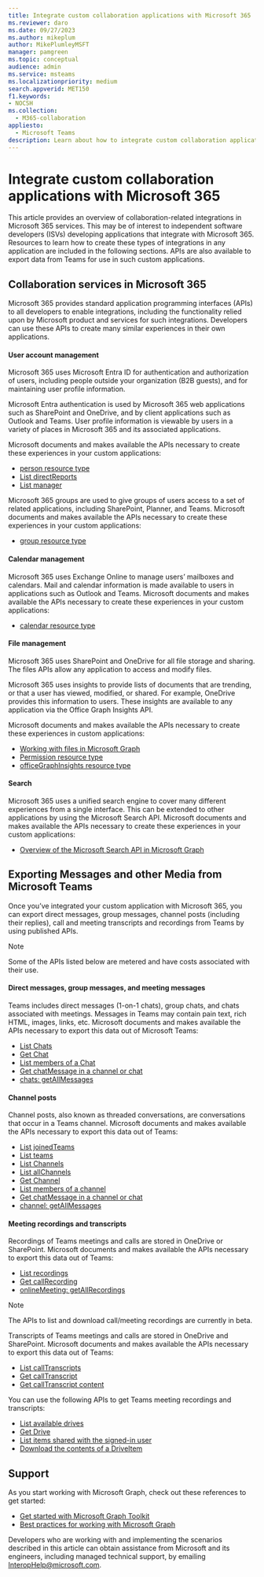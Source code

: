```yaml
---
title: Integrate custom collaboration applications with Microsoft 365
ms.reviewer: daro
ms.date: 09/27/2023
ms.author: mikeplum
author: MikePlumleyMSFT
manager: pamgreen
ms.topic: conceptual
audience: admin
ms.service: msteams
ms.localizationpriority: medium
search.appverid: MET150
f1.keywords:
- NOCSH
ms.collection: 
  - M365-collaboration
appliesto: 
  - Microsoft Teams
description: Learn about how to integrate custom collaboration applications with Microsoft 365.
---
```


# Integrate custom collaboration applications with Microsoft 365

This article provides an overview of collaboration-related integrations in Microsoft 365 services. This may be of interest to independent software developers (ISVs) developing applications that integrate with Microsoft 365. Resources to learn how to create these types of integrations in any application are included in the following sections.  APIs are also available to export data from Teams for use in such custom applications.

## Collaboration services in Microsoft 365

Microsoft 365 provides standard application programming interfaces (APIs) to all developers to enable integrations, including the functionality relied upon by Microsoft product and services for such integrations. Developers can use these APIs to create many similar experiences in their own applications.

#### User account management

Microsoft 365 uses Microsoft Entra ID for authentication and authorization of users, including people outside your organization (B2B guests), and for maintaining user profile information.

Microsoft Entra authentication is used by Microsoft 365 web applications such as SharePoint and OneDrive, and by client applications such as Outlook and Teams. User profile information is viewable by users in a variety of places in Microsoft 365 and its associated applications.

Microsoft documents and makes available the APIs necessary to create these experiences in your custom applications:

-	[person resource type](/graph/api/resources/person)
-	[List directReports](/graph/api/user-list-directreports)
-	[List manager](/graph/api/user-list-manager)

Microsoft 365 groups are used to give groups of users access to a set of related applications, including SharePoint, Planner, and Teams. Microsoft documents and makes available the APIs necessary to create these experiences in your custom applications:

-	[group resource type](/graph/api/resources/group)

#### Calendar management

Microsoft 365 uses Exchange Online to manage users’ mailboxes and calendars. Mail and calendar information is made available to users in applications such as Outlook and Teams. Microsoft documents and makes available the APIs necessary to create these experiences in your custom applications:

-	[calendar resource type](/graph/api/resources/calendar)

#### File management

Microsoft 365 uses SharePoint and OneDrive for all file storage and sharing. The files APIs allow any application to access and modify files.

Microsoft 365 uses insights to provide lists of documents that are trending, or that a user has viewed, modified, or shared. For example, OneDrive provides this information to users. These insights are available to any application via the Office Graph Insights API.

Microsoft documents and makes available the APIs necessary to create these experiences in custom applications:

-	[Working with files in Microsoft Graph](/graph/api/resources/onedrive)
-	[Permission resource type](/graph/api/resources/permission)
-	[officeGraphInsights resource type](/graph/api/resources/officegraphinsights)

#### Search

Microsoft 365 uses a unified search engine to cover many different experiences from a single interface. This can be extended to other applications by using the Microsoft Search API. Microsoft documents and makes available the APIs necessary to create these experiences in your custom applications:

-	[Overview of the Microsoft Search API in Microsoft Graph](/graph/search-concept-overview)

## Exporting Messages and other Media from Microsoft Teams

Once you’ve integrated your custom application with Microsoft 365, you can export direct messages, group messages, channel posts (including their replies), call and meeting transcripts and recordings from Teams by using published APIs.

> [!NOTE]
> Some of the APIs listed below are metered and have costs associated with their use.

#### Direct messages, group messages, and meeting messages

Teams includes direct messages (1-on-1 chats), group chats, and chats associated with meetings. Messages in Teams may contain pain text, rich HTML, images, links, etc. Microsoft documents and makes available the APIs necessary to export this data out of Microsoft Teams:

-	[List Chats](/graph/api/chat-list)
-	[Get Chat](/graph/api/chat-get)
-	[List members of a Chat](/graph/api/chat-list-members)
-	[Get chatMessage in a channel or chat](/graph/api/chatmessage-get)
-	[chats: getAllMessages](/graph/api/chats-getallmessages)

#### Channel posts

Channel posts, also known as threaded conversations, are conversations that occur in a Teams channel. Microsoft documents and makes available the APIs necessary to export this data out of Teams:

-	[List joinedTeams](/graph/api/user-list-joinedteams)
-	[List teams](/graph/api/teams-list)
-	[List Channels](/graph/api/channel-list)
-	[List allChannels](/graph/api/team-list-allchannels)
-	[Get Channel](/graph/api/channel-get)
-	[List members of a channel](/graph/api/channel-list-members)
-	[Get chatMessage in a channel or chat](/graph/api/chatmessage-get)
-	[channel: getAllMessages](/graph/api/channel-getallmessages)

#### Meeting recordings and transcripts

Recordings of Teams meetings and calls are stored in OneDrive or SharePoint. Microsoft documents and makes available the APIs necessary to export this data out of Teams:

-	[List recordings](/graph/api/onlinemeeting-list-recordings)
-	[Get callRecording](/graph/api/callrecording-get)
-	[onlineMeeting: getAllRecordings](/graph/api/onlinemeeting-getallrecordings)

> [!NOTE]
> The APIs to list and download call/meeting recordings are currently in beta.

Transcripts of Teams meetings and calls are stored in OneDrive and SharePoint. Microsoft documents and makes available the APIs necessary to export this data out of Teams:

-	[List callTranscripts](/microsoftteams/platform/graph-api/meeting-transcripts/api-transcripts#list-calltranscripts)
-	[Get callTranscript](/microsoftteams/platform/graph-api/meeting-transcripts/api-transcripts#get-calltranscript)
-	[Get callTranscript content](/microsoftteams/platform/graph-api/meeting-transcripts/api-transcripts#get-calltranscript-content)

You can use the following APIs to get Teams meeting recordings and transcripts:

-	[List available drives](/onedrive/developer/rest-api/api/drive_list)
-	[Get Drive](/onedrive/developer/rest-api/api/drive_get)
-	[List items shared with the signed-in user](/onedrive/developer/rest-api/api/drive_sharedwithme)
-	[Download the contents of a DriveItem](/onedrive/developer/rest-api/api/driveitem_get_content)

## Support

As you start working with Microsoft Graph, check out these references to get started:

-	[Get started with Microsoft Graph Toolkit](/graph/toolkit/get-started/overview)
-	[Best practices for working with Microsoft Graph](/graph/best-practices-concept)

Developers who are working with and implementing the scenarios described in this article can obtain assistance from Microsoft and its engineers, including managed technical support, by emailing [InteropHelp@microsoft.com](mailto:InteropHelp@microsoft.com).

